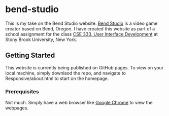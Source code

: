 # bend-studio

This is my take on the Bend Studio website. [Bend Studio](https://bendstudio.com) is a video game creator based on Bend, Oregon. I have created this website as part of a school assignment for the class [CSE 333, User Interface Development](https://xsrv.mm.cs.stonybrook.edu/ui/) at Stony Brook University, New York. 

## Getting Started

This website is currently being published on GitHub pages. To view on your local machine, simply downlaod the repo, and navigate to Responsive/about.html to start on the homepage.

### Prerequisites
Not much. Simply have a web browser like [Google Chrome](https://www.google.com/chrome/) to view the webpages. 
